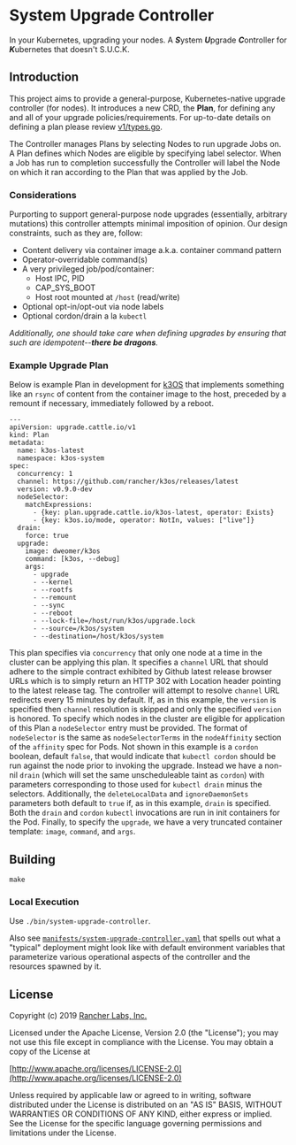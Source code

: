 # System Upgrade Controller

In your Kubernetes, upgrading your nodes.
A ***S***ystem ***U***pgrade ***C***ontroller for ***K***ubernetes that doesn't S.U.C.K.

## Introduction

This project aims to provide a general-purpose, Kubernetes-native upgrade controller (for nodes).
It introduces a new CRD, the **Plan**, for defining any and all of your upgrade policies/requirements.
For up-to-date details on defining a plan please review [v1/types.go](pkg/apis/upgrade.cattle.io/v1/types.go).

The Controller manages Plans by selecting Nodes to run upgrade Jobs on.
A Plan defines which Nodes are eligible by specifying label selector.
When a Job has run to completion successfully the Controller will label the Node on which it ran
according to the Plan that was applied by the Job.

### Considerations

Purporting to support general-purpose node upgrades (essentially, arbitrary mutations) this controller attempts
minimal imposition of opinion. Our design constraints, such as they are, follow:

- Content delivery via container image a.k.a. container command pattern
- Operator-overridable command(s)
- A very privileged job/pod/container:
  - Host IPC, PID
  - CAP_SYS_BOOT
  - Host root mounted at `/host` (read/write)
- Optional opt-in/opt-out via node labels
- Optional cordon/drain a la `kubectl`

_Additionally, one should take care when defining upgrades by ensuring that such are idempotent--**there be dragons**._

### Example Upgrade Plan

Below is example Plan in development for [k3OS](https://github.com/rancher/k3os) that implements something like an
`rsync` of content from the container image to the host, preceded by a remount if necessary, immediately followed by a reboot.

```
---
apiVersion: upgrade.cattle.io/v1
kind: Plan
metadata:
  name: k3os-latest
  namespace: k3os-system
spec:
  concurrency: 1
  channel: https://github.com/rancher/k3os/releases/latest
  version: v0.9.0-dev
  nodeSelector:
    matchExpressions:
      - {key: plan.upgrade.cattle.io/k3os-latest, operator: Exists}
      - {key: k3os.io/mode, operator: NotIn, values: ["live"]}
  drain:
    force: true
  upgrade:
    image: dweomer/k3os
    command: [k3os, --debug]
    args:
      - upgrade
      - --kernel
      - --rootfs
      - --remount
      - --sync
      - --reboot
      - --lock-file=/host/run/k3os/upgrade.lock
      - --source=/k3os/system
      - --destination=/host/k3os/system
```

This plan specifies via `concurrency` that only one node at a time in the cluster can be applying this plan.
It specifies a `channel` URL that should adhere to the simple contract exhibited by Github latest release browser URLs
which is to simply return an HTTP 302 with Location header pointing to the latest release tag. The controller will attempt to
resolve `channel` URL redirects every 15 minutes by default. If, as in this example, the `version` is specified then 
`channel` resolution is skipped and only the specified `version` is honored.
To specify which nodes in the cluster are eligible for application of this Plan a `nodeSelector` entry must be provided.
The format of `nodeSelector` is the same as `nodeSelectorTerms` in the `nodeAffinity` section of the `affinity` spec for
Pods.
Not shown in this example is a `cordon` boolean, default `false`, that would indicate that `kubectl cordon` should be
run against the node prior to invoking the upgrade.
Instead we have a non-nil `drain` (which will set the same unscheduleable taint as `cordon`) with parameters
corresponding to those used for `kubectl drain` minus the selectors. Additionally, the `deleteLocalData` and 
`ignoreDaemonSets` parameters both default to `true` if, as in this example, `drain` is specified.
Both the `drain` and `cordon` `kubectl` invocations are run in init containers for the Pod.
Finally, to specify the `upgrade`, we have a very truncated container template: `image`, `command`, and `args`.

## Building
`make`

### Local Execution

Use `./bin/system-upgrade-controller`.

Also see [`manifests/system-upgrade-controller.yaml`](manifests/system-upgrade-controller.yaml) that spells out what a
"typical" deployment might look like with default environment variables that parameterize various operational aspects
of the controller and the resources spawned by it.

## License
Copyright (c) 2019 [Rancher Labs, Inc.](http://rancher.com)

Licensed under the Apache License, Version 2.0 (the "License");
you may not use this file except in compliance with the License.
You may obtain a copy of the License at

[http://www.apache.org/licenses/LICENSE-2.0](http://www.apache.org/licenses/LICENSE-2.0)

Unless required by applicable law or agreed to in writing, software
distributed under the License is distributed on an "AS IS" BASIS,
WITHOUT WARRANTIES OR CONDITIONS OF ANY KIND, either express or implied.
See the License for the specific language governing permissions and
limitations under the License.
